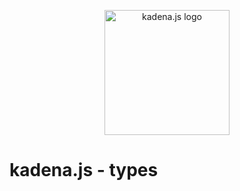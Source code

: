 <p align="center">
  <picture>
    <source srcset="../../../common/images/Kadena.JS_logo-white.png" media="(prefers-color-scheme: dark)"/>
    <img src="../../../common/images/Kadena.JS_logo-black.png" width="200" alt="kadena.js logo" />
  </picture>
</p>

# kadena.js - types
